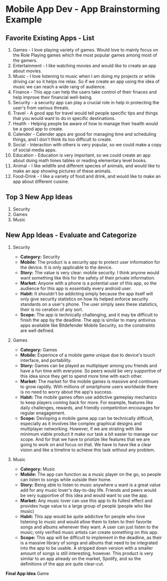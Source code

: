 Mobile App Dev - App Brainstorming Example
===

## Favorite Existing Apps - List
1. Games - I love playing variety of games. Would love to mainly focus on the Role Playing games which the most popular games among most of the gamers.
2. Entertainment - I like watching movies and would like to create an app about movies.
2. Music - I love listening to music when I am doing my projects or while driving car so it helps me relax. So if we create an app using the idea of music we can reach a wide rang of audience.
3. Finance - This app can help the users take control of their finaces and help improve their financial well-being.
4. Security - a security app can play a crucial role in help in protecting the user's from various threats.
5. Travel - A good app for travel would tell people specific tips and things that you would want to do in specific destinations.
6. Health - Helping people be aware of how to manage their health would be a good app to create.
7. Calender - Calender apps are good for managing time and scheduling things, and I don't think its too difficult to create.
8. Social - Interaction with others is very popular, so we could make a copy of social media apps.
9. Education - Education is very important, so we could create an app about doing math times tables or reading elementary level books.
10. Animal - I like wildlife and different species of animals, and would like to make an app showing pictures of these animals.
11. Food-Drink - I like a variety of food and drink, and would like to make an app about different cuisine.




## Top 3 New App Ideas
1. Security
2. Games
3. Music

## New App Ideas - Evaluate and Categorize
1. Security
  
   - **Category:** Security
   - **Mobile:** The product is a security app to protect user information for the device. It is only applicable to the device.
   - **Story:** The value is very clear: mobile security. I think anyone would want something like this for the safety of their private information.
   - **Market:** Anyone with a phone is a potential user of this app, so the audience for this app is essentially every android user. 
   - **Habit:** It shouldn't be addicting simply because the app itself will only give security statistics on how its helped enforce security standards on a user's phone. The user simply sees these statistics, their is no ceration of any sort.
   - **Scope:** The app is technically challenging, and it may be difficult to finish the app by the deadline. The app is similar to many antivirus apps available like Bitdefender Mobile Security, so the constraints are well defined.

1. Games
  
   - **Category:** Games
   - **Mobile:** Experince of a mobile game unique due to device's touch interface, and portability.
   - **Story:** Games can be played as multiplayer among you friends and have a fun time with everyone. So peers would be very supportive of this idea since they get to spend more time with each other.
   - **Market:** The market for the mobile games is massive and continues to grow rapidly. With millions of smartphone users worldwide there is no need to worry about the app's success.
   - **Habit:** The mobile games often use addictive gameplay mechanics to keep players coming back for more. For example, features like daily challenges, rewards, and friendly competintion encourages for regular enagagement.
   - **Scope:**  Devloping a mobile game app can be technically difficult, especially as it involves like complex graphical designs and multiplayer networking. However, if we are strating with like minimum viable product it make our task a bit easier to manage our scope. And for that we have to priotize like features that we are going to work on and focus on that. We have to have like a clear vision and like a timeline to achieve this task without any problem.

1. Music
  
   - **Category:** Music
   - **Mobile:** The app can function as a music player on the go, so people can listen to songs while outside their home.
   - **Story:** Being able to listen to music anywhere u want is a great value add for any music lover's day-to-day life. Friends and peers would be very supportive of this idea and would want to use the app.
   - **Market:** Any music lover can use this app to its fullest effect and provides huge value to a large group of people (people who like music)
   - **Habit:** This app would be quite addictive for people who love listening to music and would allow them to listen to their favorite songs and albums whenever they want. A user can just listen to the music; only verified music artists can create something on this app.
   - **Scope:** This app will be difficult to implement in the deadline, as their is a massive library of songs and albums that need to be integrated into the app to be usable. A stripped down version with a smaller amount of songs is still interesting, however. This product is very similar to an app already on the market, Spotify, and so the definitions of the app are quite clear-cut.

**Final App Idea**
Game


